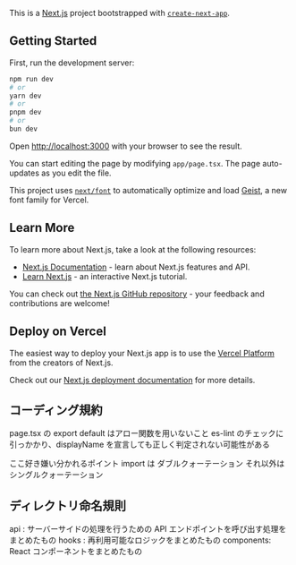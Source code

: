 This is a [Next.js](https://nextjs.org) project bootstrapped with [`create-next-app`](https://nextjs.org/docs/app/api-reference/cli/create-next-app).

## Getting Started

First, run the development server:

```bash
npm run dev
# or
yarn dev
# or
pnpm dev
# or
bun dev
```

Open [http://localhost:3000](http://localhost:3000) with your browser to see the result.

You can start editing the page by modifying `app/page.tsx`. The page auto-updates as you edit the file.

This project uses [`next/font`](https://nextjs.org/docs/app/building-your-application/optimizing/fonts) to automatically optimize and load [Geist](https://vercel.com/font), a new font family for Vercel.

## Learn More

To learn more about Next.js, take a look at the following resources:

- [Next.js Documentation](https://nextjs.org/docs) - learn about Next.js features and API.
- [Learn Next.js](https://nextjs.org/learn) - an interactive Next.js tutorial.

You can check out [the Next.js GitHub repository](https://github.com/vercel/next.js) - your feedback and contributions are welcome!

## Deploy on Vercel

The easiest way to deploy your Next.js app is to use the [Vercel Platform](https://vercel.com/new?utm_medium=default-template&filter=next.js&utm_source=create-next-app&utm_campaign=create-next-app-readme) from the creators of Next.js.

Check out our [Next.js deployment documentation](https://nextjs.org/docs/app/building-your-application/deploying) for more details.

## コーディング規約

page.tsx の export default はアロー関数を用いないこと
es-lint のチェックに引っかかり、displayName を宣言しても正しく判定されない可能性がある

ここ好き嫌い分かれるポイント
import は ダブルクォーテーション
それ以外は　シングルクォーテーション

## ディレクトリ命名規則

api : サーバーサイドの処理を行うための API エンドポイントを呼び出す処理をまとめたもの
hooks : 再利用可能なロジックをまとめたもの
components: React コンポーネントをまとめたもの
